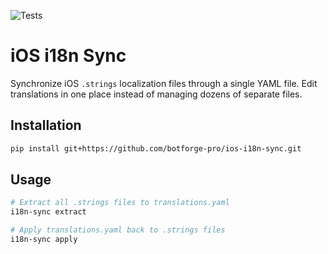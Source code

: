 ![Tests](https://github.com/botforge-pro/ios-i18n-sync/workflows/Tests/badge.svg)

# iOS i18n Sync

Synchronize iOS `.strings` localization files through a single YAML file. Edit translations in one place instead of managing dozens of separate files.

## Installation

```bash
pip install git+https://github.com/botforge-pro/ios-i18n-sync.git
```

## Usage

```bash
# Extract all .strings files to translations.yaml
i18n-sync extract

# Apply translations.yaml back to .strings files  
i18n-sync apply
```